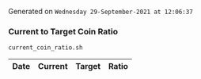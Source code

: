Generated on `Wednesday 29-September-2021 at 12:06:37`

### Current to Target Coin Ratio
`current_coin_ratio.sh`

Date|Current|Target|Ratio
---|---|---|---
